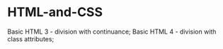 # HTML-and-CSS
Basic HTML 3 - division with continuance; Basic HTML 4 - division with class attributes; 
